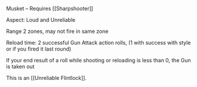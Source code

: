 Musket – Requires [[Sharpshooter]]

Aspect: Loud and Unreliable

Range 2 zones, may not fire in same zone

Reload time: 2 successful Gun Attack action rolls, (1 with success with style or if you fired it last round)

If your end result of a roll while shooting or reloading is less than 0, the Gun is taken out

This is an [[Unreliable Flintlock]].
